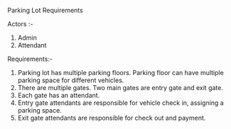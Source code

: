 Parking Lot Requirements

Actors :-
1) Admin
2) Attendant

Requirements:-
1) Parking lot has multiple parking floors. Parking floor can have multiple parking space for different vehicles. 
2) There are multiple gates. Two main gates are entry gate and exit gate.
3) Each gate has an attendant.
4) Entry gate attendants are responsible for vehicle check in, assigning a parking space.
5) Exit gate attendants are responsible for check out and payment.
